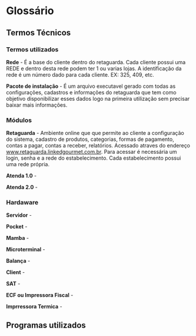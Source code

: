 <!-- TITLE: Glossario -->
<!-- SUBTITLE: A quick summary of Glossario -->

# Glossário
## Termos Técnicos

### Termos utilizados

**Rede** - É a base do cliente dentro do retaguarda. Cada cliente possui uma REDE e dentro desta rede podem ter 1 ou varias lojas. A identificação da rede é um número dado para cada cliente. EX: 325, 409, etc.  

**Pacote de instalação** - É um arquivo executavel gerado com todas as configurações, cadastros e informações do retaguarda que tem como objetivo disponibilizar esses dados logo na primeira utilização sem precisar baixar mais informações.  

### Módulos 

**Retaguarda** - Ambiente online que que permite ao cliente a configuração do sistema, cadastro de produtos, categorias, formas de pagamento, contas a pagar, contas a receber, relatórios. Acessado atraves do endereço www.retaguarda.linkedgourmet.com.br. Para acessar é necessária um login, senha e a rede do estabelecimento. Cada estabelecimento possui uma rede própria.

**Atenda 1.0** - 

**Atenda 2.0** - 

### Hardaware

**Servidor** -

**Pocket** -

**Mamba** -

**Microterminal** -

**Balança** -

**Client** -

**SAT** -

**ECF ou Impressora Fiscal** -

**Imprressora Termica** -

## Programas utilizados